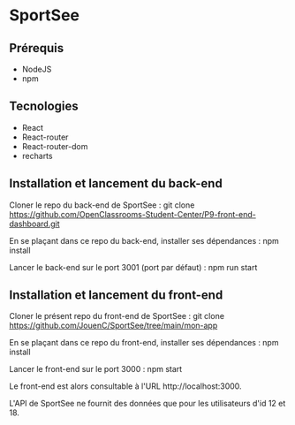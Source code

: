 # SportSee

## Prérequis

- NodeJS
- npm

## Tecnologies

- React
- React-router
- React-router-dom
- recharts

## Installation et lancement du back-end

Cloner le repo du back-end de SportSee :
git clone https://github.com/OpenClassrooms-Student-Center/P9-front-end-dashboard.git

En se plaçant dans ce repo du back-end, installer ses dépendances :
npm install

Lancer le back-end sur le port 3001 (port par défaut) :
npm run start

## Installation et lancement du front-end

Cloner le présent repo du front-end de SportSee :
git clone https://github.com/JouenC/SportSee/tree/main/mon-app

En se plaçant dans ce repo du front-end, installer ses dépendances :
npm install

Lancer le front-end sur le port 3000 :
npm start

Le front-end est alors consultable à l'URL http://localhost:3000.

L'API de SportSee ne fournit des données que pour les utilisateurs d'id 12 et 18.
